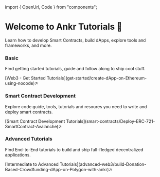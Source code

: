 import { OpenUrl, Code } from "components";

# Welcome to Ankr Tutorials 👋
Learn how to develop Smart Contracts, build dApps, explore tools and frameworks, and more.

### Basic
Find getting started tutorials, guide and follow along to ship cool stuff. 
<div className="p-4 border border-gray-200 dark:border-gray-900 rounded mt-6">
  [Web3 - Get Started Tutorials](get-started/create-dApp-on-Ethereum-using-nocode)↗
</div>

### Smart Contract Development
Explore code guide, tools, tutorials and resoures you need to write and deploy smart contracts.
<div className="p-4 border border-gray-200 dark:border-gray-900 rounded mt-6">
  [Smart Contract Development Tutorials](smart-contracts/Deploy-ERC-721-SmartContract-Avalanche)↗
</div>

### Advanced Tutorials
Find End-to-End tutorials to build and ship full-fledged decentralized applications.
<div className="p-4 border border-gray-200 dark:border-gray-900 rounded mt-6">
  [Intermediate to Advanced Tutorials](advanced-web3/build-Donation-Based-Crowdfunding-dApp-on-Polygon-with-ankr)↗
</div>